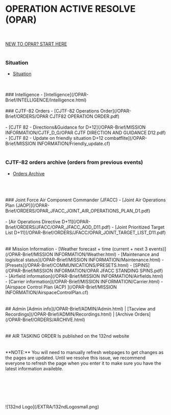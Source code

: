 # OPERATION ACTIVE RESOLVE (OPAR)
<br>

[NEW TO OPAR? START HERE](/OPAR-Brief/ADMIN/Start.html)  
<br>




### Situation
- [Situation](/OPAR-Brief/SITUATION/OPAR_Road_to_war.pdf) 
<br>
<br>
### Intelligence 
- [Intelligence](/OPAR-Brief/INTELLIGENCE/Intelligence.html)
<br>
<br>
### CJTF-82 Orders
- [CJTF-82 Operations Order](/OPAR-Brief/ORDERS/OPAR CJTF82 OPERATION ORDER.pdf)
<br>
<br>
- [CJTF 82 - Directions&Guidance for D+12](/OPAR-Brief/MISSION INFORMATION/CJTF_D_G/OPAR CJTF DIRECTION AND GUIDANCE D12.pdf)
- [CJTF 82 - Update on friendly situation D+12 combatflite](/OPAR-Brief/MISSION INFORMATION/Friendly_update.cf)
<br>
<br>

### CJTF-82 orders archive (orders from previous events)
- [Orders Archive](/OPAR-Brief/ORDERS/ARCHIVE/ORDER_Archive.html)
<br>
<br>
<br>
### Joint Force Air Component Commander (JFACC)
- [Joint Air Operations Plan (JAOP)](/OPAR-Brief/ORDERS/OPAR_JFACC_JOINT_AIR_OPERATIONS_PLAN_D1.pdf)
<br>
<br>
- [Air Operations Directive D+11](/OPAR-Brief/ORDERS/JFACC/OPAR_JFACC_AOD_D11.pdf)
- [Joint Prioritized Target List D+11](/OPAR-Brief/ORDERS/JFACC/OPAR_JOINT_TARGET_LIST_D11.pdf) 




<br>
<br>
<br>
## Mission Information
- [Weather forecast + time (current + next 3 events)](/OPAR-Brief/MISSION INFORMATION/Weather.html) 
- [Maintenance and logisitcal status](/OPAR-Brief/MISSION INFORMATION/Maintenance.html) 
- [Presets](/OPAR-Brief/COMMUNICATIONS/PRESETS.html) 
- [SPINS](/OPAR-Brief/MISSION INFORMATION/OPAR JFACC STANDING SPINS.pdf)
- [Airfield information](/OPAR-Brief/MISSION INFORMATION/Airfields.html)
- [Carrier information](/OPAR-Brief/MISSION INFORMATION/Carrier.html)
- [Airspace Control Plan (ACP) ](/OPAR-Brief/MISSION INFORMATION/AirspaceControlPlan.cf)


<br>
<br>
<br>
## Admin
[Admin info](/OPAR-Brief/ADMIN/Admin.html) | [Tacview and Recordings](/OPAR-Brief/ADMIN/Recordings.html) | [Archive Orders](/OPAR-Brief/ORDERS/ARCHIVE.html)



<br>
<br>
<br>
## AIR TASKING ORDER
Is published on the 132nd website

<br>
<br>
<br>
**NOTE:** You will need to manually refresh webpages to get changes as the pages are updated. Until we resolve this issue, we recommend everyone to refresh the page when you enter it to make sure you have the latest information availeble.
<br>
<br>
<br>

<br>
<br>
<br>
<br>
![132nd Logo](/EXTRA/132ndLogosmall.png)